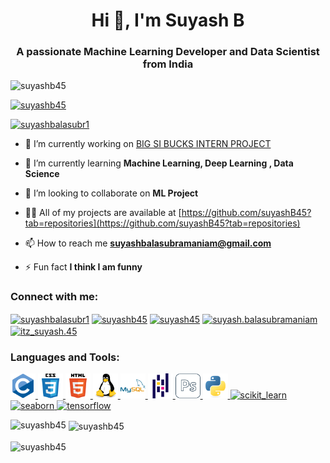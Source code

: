 <h1 align="center">Hi 👋, I'm Suyash B</h1>
<h3 align="center">A passionate Machine Learning Developer and Data Scientist from India</h3>

<p align="left"> <img src="https://komarev.com/ghpvc/?username=suyashb45&label=Profile%20views&color=0e75b6&style=flat" alt="suyashb45" /> </p>

<p align="left"> <a href="https://github.com/ryo-ma/github-profile-trophy"><img src="https://github-profile-trophy.vercel.app/?username=suyashb45" alt="suyashb45" /></a> </p>

<p align="left"> <a href="https://twitter.com/suyashbalasubr1" target="blank"><img src="https://img.shields.io/twitter/follow/suyashbalasubr1?logo=twitter&style=for-the-badge" alt="suyashbalasubr1" /></a> </p>

- 🔭 I’m currently working on [BIG SI BUCKS INTERN PROJECT](https://github.com/suyashB45/Big-Si-Bucks-Project)

- 🌱 I’m currently learning **Machine Learning, Deep Learning , Data Science**

- 👯 I’m looking to collaborate on **ML Project**

- 👨‍💻 All of my projects are available at [https://github.com/suyashB45?tab=repositories](https://github.com/suyashB45?tab=repositories)

- 📫 How to reach me **suyashbalasubramaniam@gmail.com**

- ⚡ Fun fact **I think I am funny**

<h3 align="left">Connect with me:</h3>
<p align="left">
<a href="https://twitter.com/suyashbalasubr1" target="blank"><img align="center" src="https://raw.githubusercontent.com/rahuldkjain/github-profile-readme-generator/master/src/images/icons/Social/twitter.svg" alt="suyashbalasubr1" height="30" width="40" /></a>
<a href="https://linkedin.com/in/suyashb45" target="blank"><img align="center" src="https://raw.githubusercontent.com/rahuldkjain/github-profile-readme-generator/master/src/images/icons/Social/linked-in-alt.svg" alt="suyashb45" height="30" width="40" /></a>
<a href="https://kaggle.com/suyash45" target="blank"><img align="center" src="https://raw.githubusercontent.com/rahuldkjain/github-profile-readme-generator/master/src/images/icons/Social/kaggle.svg" alt="suyash45" height="30" width="40" /></a>
<a href="https://fb.com/suyash.balasubramaniam" target="blank"><img align="center" src="https://raw.githubusercontent.com/rahuldkjain/github-profile-readme-generator/master/src/images/icons/Social/facebook.svg" alt="suyash.balasubramaniam" height="30" width="40" /></a>
<a href="https://instagram.com/itz_suyash.45" target="blank"><img align="center" src="https://raw.githubusercontent.com/rahuldkjain/github-profile-readme-generator/master/src/images/icons/Social/instagram.svg" alt="itz_suyash.45" height="30" width="40" /></a>
</p>

<h3 align="left">Languages and Tools:</h3>
<p align="left"> <a href="https://www.cprogramming.com/" target="_blank" rel="noreferrer"> <img src="https://raw.githubusercontent.com/devicons/devicon/master/icons/c/c-original.svg" alt="c" width="40" height="40"/> </a> <a href="https://www.w3schools.com/css/" target="_blank" rel="noreferrer"> <img src="https://raw.githubusercontent.com/devicons/devicon/master/icons/css3/css3-original-wordmark.svg" alt="css3" width="40" height="40"/> </a> <a href="https://www.w3.org/html/" target="_blank" rel="noreferrer"> <img src="https://raw.githubusercontent.com/devicons/devicon/master/icons/html5/html5-original-wordmark.svg" alt="html5" width="40" height="40"/> </a> <a href="https://www.linux.org/" target="_blank" rel="noreferrer"> <img src="https://raw.githubusercontent.com/devicons/devicon/master/icons/linux/linux-original.svg" alt="linux" width="40" height="40"/> </a> <a href="https://www.mysql.com/" target="_blank" rel="noreferrer"> <img src="https://raw.githubusercontent.com/devicons/devicon/master/icons/mysql/mysql-original-wordmark.svg" alt="mysql" width="40" height="40"/> </a> <a href="https://pandas.pydata.org/" target="_blank" rel="noreferrer"> <img src="https://raw.githubusercontent.com/devicons/devicon/2ae2a900d2f041da66e950e4d48052658d850630/icons/pandas/pandas-original.svg" alt="pandas" width="40" height="40"/> </a> <a href="https://www.photoshop.com/en" target="_blank" rel="noreferrer"> <img src="https://raw.githubusercontent.com/devicons/devicon/master/icons/photoshop/photoshop-line.svg" alt="photoshop" width="40" height="40"/> </a> <a href="https://www.python.org" target="_blank" rel="noreferrer"> <img src="https://raw.githubusercontent.com/devicons/devicon/master/icons/python/python-original.svg" alt="python" width="40" height="40"/> </a> <a href="https://scikit-learn.org/" target="_blank" rel="noreferrer"> <img src="https://upload.wikimedia.org/wikipedia/commons/0/05/Scikit_learn_logo_small.svg" alt="scikit_learn" width="40" height="40"/> </a> <a href="https://seaborn.pydata.org/" target="_blank" rel="noreferrer"> <img src="https://seaborn.pydata.org/_images/logo-mark-lightbg.svg" alt="seaborn" width="40" height="40"/> </a> <a href="https://www.tensorflow.org" target="_blank" rel="noreferrer"> <img src="https://www.vectorlogo.zone/logos/tensorflow/tensorflow-icon.svg" alt="tensorflow" width="40" height="40"/> </a> </p>

<p><img align="left" src="https://github-readme-stats.vercel.app/api/top-langs?username=suyashb45&show_icons=true&locale=en&layout=compact" alt="suyashb45" /></p>

<p>&nbsp;<img align="center" src="https://github-readme-stats.vercel.app/api?username=suyashb45&show_icons=true&locale=en" alt="suyashb45" /></p>

<p><img align="center" src="https://github-readme-streak-stats.herokuapp.com/?user=suyashb45&" alt="suyashb45" /></p>


